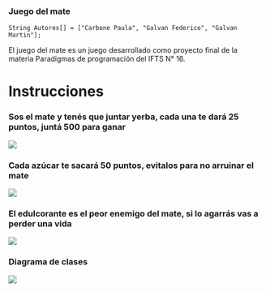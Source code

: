 ### Juego del mate

`String Autores[] = ["Carbone Paula", "Galvan Federico", "Galvan Martin"];`

El juego del mate es un juego desarrollado como proyecto final de la materia Paradigmas de programación del IFTS N° 16.

# Instrucciones

### Sos el mate y tenés que juntar yerba, cada una te dará 25 puntos, juntá 500 para ganar
![](https://i.ibb.co/nggf8yT/Instruc1.png)
<br>

### Cada azúcar te sacará 50 puntos, evitalos para no arruinar el mate
![](https://i.ibb.co/p0XLqNj/Instruc2.png)
<br>

### El edulcorante es el peor enemigo del mate, si lo agarrás vas a perder una vida
![](https://i.ibb.co/Rc1mqm7/Instruc3.png)

### Diagrama de clases
![](https://i.ibb.co/4Zj2bMN/diagrama-De-Clases.png)
